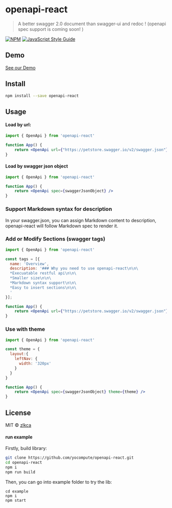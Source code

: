 # openapi-react

> A better swagger 2.0 document than swagger-ui and redoc ! (openapi spec support is coming soon! )

[![NPM](https://img.shields.io/npm/v/openapi-react.svg)](https://www.npmjs.com/package/openapi-react) [![JavaScript Style Guide](https://img.shields.io/badge/code_style-standard-brightgreen.svg)](https://standardjs.com)

## Demo
[See our Demo](https://zlkca.github.io/)

## Install

```bash
npm install --save openapi-react
```


## Usage

#### Load by url:
```jsx
import { OpenApi } from 'openapi-react'

function App() {
    return <OpenApi url={"https://petstore.swagger.io/v2/swagger.json"} />
}
```

#### Load by swagger json object
```jsx
import { OpenApi } from 'openapi-react'

function App() {
    return <OpenApi spec={swaggerJsonObject} />
}
```

### Support Markdown syntax for description

In your swagger.json, you can assign Markdown content to description, openapi-react will follow Markdown spec to render it.


### Add or Modify Sections (swagger tags)

```jsx
import { OpenApi } from 'openapi-react'

const tags = [{
  name: 'Overview',
  description: '### Why you need to use openapi-react\n\n\
  *Execuatable restful api\n\n\
  *Smaller size\n\n\
  *Markdown syntax support\n\n\
  *Easy to insert sections\n\n\
  '
}];

function App() {
    return <OpenApi url={"https://petstore.swagger.io/v2/swagger.json"} tags={tags}/>
}
```

### Use with theme

```jsx
import { OpenApi } from 'openapi-react'

const theme = {
  layout:{
    leftNav: {
      width: '320px'
    }
  }
}

function App() {
    return <OpenApi spec={swaggerJsonObject} theme={theme} />
}
```


## License

MIT © [zlkca](https://github.com/zlkca)



#### run example

Firstly, build library:
```bash
git clone https://github.com/yocompute/openapi-react.git
cd openapi-react
npm i
npm run build
```

Then, you can go into example folder to try the lib:
```
cd example
npm i
npm start
```